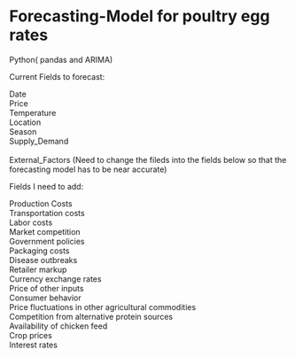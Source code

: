# Forecasting-Model for poultry egg rates

Python( pandas and ARIMA)

Current Fields to forecast:

Date <br>
Price <br>
Temperature <br>
Location <br>
Season <br>
Supply_Demand <br> <br>
External_Factors (Need to change the fileds into the fields below so that the forecasting model has to be near accurate)<br>

Fields I need to add:

Production Costs <br>
Transportation costs <br>
Labor costs <br>
Market competition <br>
Government policies <br>
Packaging costs <br>
Disease outbreaks <br>
Retailer markup <br>
Currency exchange rates <br>
Price of other inputs <br>
Consumer behavior <br>
Price fluctuations in other agricultural commodities <br>
Competition from alternative protein sources <br>
Availability of chicken feed <br>
Crop prices <br>
Interest rates <br>








